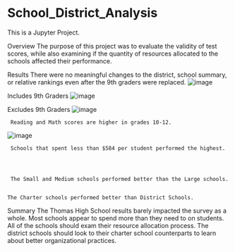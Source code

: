 # School_District_Analysis
This is a Jupyter Project.

Overview
     The purpose of this project was to evaluate the validity of test scores, while also examining if the quantity of resources allocated to the schools affected their performance.

Results
     There were no meaningful changes to the district, school summary, or relative rankings even after the 9th graders were replaced.
![image](https://user-images.githubusercontent.com/96176817/153522888-0f446395-06bc-4159-9422-04d8447fd3f8.png)

 
Includes 9th Graders
![image](https://user-images.githubusercontent.com/96176817/153522931-6a3b0a57-3bd0-4b48-945b-a8d195bb9431.png)

 
Excludes 9th Graders
 ![image](https://user-images.githubusercontent.com/96176817/153522940-77c69125-79fb-421a-8199-91fb22498a71.png)

     Reading and Math scores are higher in grades 10-12.


 ![image](https://user-images.githubusercontent.com/96176817/153522955-15f99e80-ba89-4b43-8584-9d3d590c67b1.png)

     Schools that spent less than $584 per student performed the highest.



 
     The Small and Medium schools performed better than the Large schools.

 
    The Charter schools performed better than District Schools.

Summary
     The Thomas High School results barely impacted the survey as a whole. Most schools appear to spend more than they need to on students. All of the schools should exam their resource allocation process. The district schools should look to their charter school counterparts to learn about better organizational practices.
